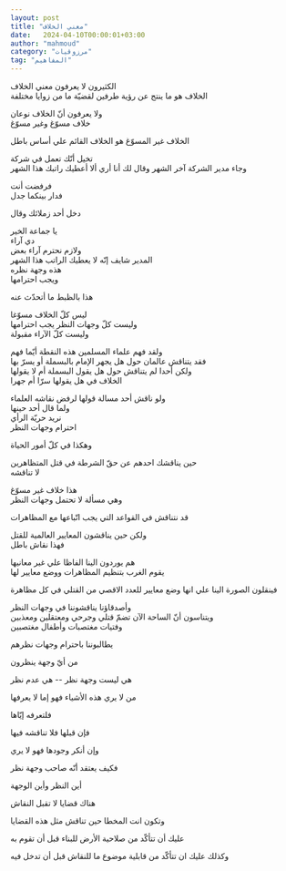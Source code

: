 ```yaml
---
layout: post
title: "معني الخلاف"
date:   2024-04-10T00:00:01+03:00
author: "mahmoud"
category: "مرزوقيات"
tag: "المفاهيم"
---
```



الكثيرون لا يعرفون معني الخلاف  
الخلاف هو ما ينتج عن رؤية طرفين لقضيّة ما من زوايا
مختلفة

ولا يعرفون أنّ الخلاف نوعان  
خلاف مسوّغ وغير مسوّغ

الخلاف غير المسوّغ هو الخلاف القائم علي أساس باطل

تخيل أنّك تعمل في شركة  
وجاء مدير الشركة آخر الشهر وقال لك أنا أري ألا أعطيك
راتبك هذا الشهر

فرفضت أنت  
فدار بينكما جدل

دخل أحد زملائك وقال

يا جماعة الخير  
دي آراء  
ولازم نحترم آراء بعض  
المدير شايف إنّه لا يعطيك الراتب هذا الشهر  
هذه وجهة نظره  
ويجب احترامها

هذا بالظبط ما أتحدّث عنه

ليس كلّ الخلاف مسوّغا  
وليست كلّ وجهات النظر يجب احترامها  
وليست كلّ الآراء مقبولة

ولقد فهم علماء المسلمين هذه النقطة أيّما فهم  
فقد يتناقش عالمان حول هل يجهر الإمام بالبسملة أو يسرّ
بها  
ولكن أحدا لم يتناقش حول هل يقول البسملة أم لا
يقولها  
الخلاف في هل يقولها سرّا أم جهرا

ولو ناقش أحد مسالة قولها لرفض نقاشه العلماء  
ولما قال أحد حينها  
نريد حريّة الرأي  
احترام وجهات النظر

وهكذا في كلّ أمور الحياة

حين يناقشك احدهم عن حقّ الشرطة في قتل المتظاهرين  
لا تناقشه

هذا خلاف غير مسوّغ  
وهي مسألة لا تحتمل وجهات النظر

قد نتناقش في القواعد التي يجب اتّباعها مع
المظاهرات

ولكن حين يناقشون المعايير العالمية للقتل  
فهذا نقاش باطل

هم يوردون الينا الفاظا علي غير معانيها  
يقوم الغرب بتنظيم المظاهرات ووضع معايير لها

فينقلون الصورة الينا علي انها وضع معايير للعدد الاقصي من
القتلي في كل مظاهرة

وأصدقاؤنا يناقشوننا في وجهات النظر  
ويتناسون أنّ الساحة الآن تضمّ قتلي وجرحي ومعتقلين
ومعذبين  
وفتيات مغتصبات وأطفال مغتصبين

يطالبوننا باحترام وجهات نظرهم

من أيّ وجهة ينظرون

هي ليست وجهة نظر -- هي عدم نظر

من لا يري هذه الأشياء فهو إما لا يعرفها

فلتعرفه إيّاها

فإن قبلها فلا تناقشه فيها

وإن أنكر وجودها فهو لا يري

فكيف يعتقد أنّه صاحب وجهة نظر

أين النظر وأين الوجهة

هناك قضايا لا تقبل النقاش

وتكون انت المخطا حين تناقش مثل هذه القضايا

عليك أن تتأكّد من صلاحية الأرض للبناء قبل أن تقوم
به

وكذلك عليك ان تتأكّد من قابلية موضوع ما للنقاش قبل أن
تدخل فيه
